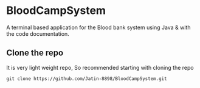 # BloodCampSystem
A terminal based application for the Blood bank system using Java &amp; with the code documentation.

## Clone the repo
It is very light weight repo, So recommended starting with cloning the repo
```
git clone https://github.com/Jatin-8898/BloodCampSystem.git
```
